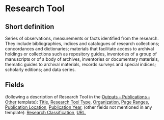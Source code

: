 # Research Tool
## Short definition
Series of observations, measurements or facts identified from the research.  They include bibliographies, indices and catalogues of research collections; concordances and dictionaries; materials that facilitate access to archival holdings or collections such as repository guides, inventories of a group of manuscripts or of a body of archives, inventories or documentary materials, thematic guides to archival materials, records surveys and special indices; scholarly editions; and data series.
## Fields
(following a description of Research Tool in the [Outputs - Publications - Other](../Templates/Outputs%20-%20Publications%20-%20Other.md) template):
[Title](../Object-Fields/Research%20Tool/Title.md),
[Research Tool Type](../Object-Fields/Research%20Tool/Research%20Tool%20Type.md),
[Organization](../Object-Fields/Research%20Tool/Organization.md),
[Page Ranges](../Object-Fields/Research%20Tool/Page%20Ranges.md),
[Publication Location](../Object-Fields/Research%20Tool/Publication%20Location.md),
[Publication Year](../Object-Fields/Research%20Tool/Publication%20Year.md),
(other fields not mentioned in any template):
[Research Classification](../Object-Fields/Research%20Tool/Research%20Classification.md),
[URL](../Object-Fields/Research%20Tool/URL.md),
